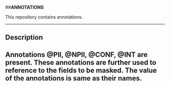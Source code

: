 ##**ANNOTATIONS**

This repository contains annotations.

---

## Description

Annotations @PII, @NPII, @CONF, @INT are present. These annotations are further used to reference to the fields to be masked.
The value of the annotations is same as their names.
---


